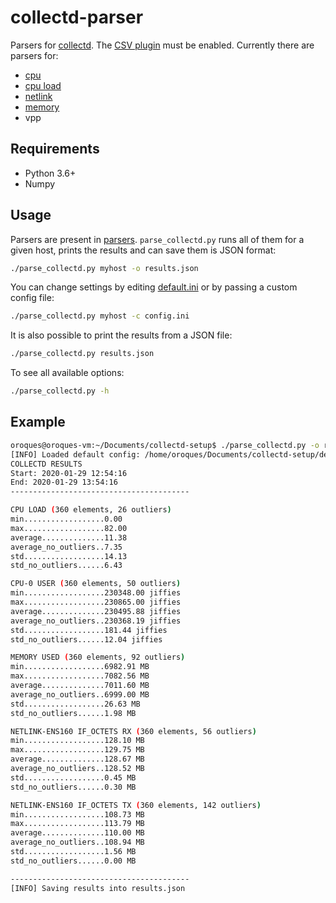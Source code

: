 # collectd-parser

Parsers for [collectd](https://github.com/collectd/collectd). The [CSV plugin](https://collectd.org/wiki/index.php/Plugin:CSV) must be enabled. Currently there are parsers for:
* [cpu](https://collectd.org/wiki/index.php/Plugin:CPU)
* [cpu load](https://collectd.org/wiki/index.php/Plugin:Load)
* [netlink](https://collectd.org/wiki/index.php/Plugin:Netlink)
* [memory](https://collectd.org/wiki/index.php/Plugin:Memory)
* vpp

## Requirements
* Python 3.6+
* Numpy

## Usage
Parsers are present in [parsers](parsers). `parse_collectd.py` runs all of them for a given host, prints the results and can save them is JSON format:
```sh
./parse_collectd.py myhost -o results.json
```

You can change settings by editing [default.ini](default.ini) or by passing a custom config file:
```sh
./parse_collectd.py myhost -c config.ini
```

It is also possible to print the results from a JSON file:
```sh
./parse_collectd.py results.json
```

To see all available options:
```sh
./parse_collectd.py -h
```

## Example

```sh
oroques@oroques-vm:~/Documents/collectd-setup$ ./parse_collectd.py -o results.json
[INFO] Loaded default config: /home/oroques/Documents/collectd-setup/default.ini
COLLECTD RESULTS
Start: 2020-01-29 12:54:16
End: 2020-01-29 13:54:16
----------------------------------------

CPU LOAD (360 elements, 26 outliers)
min..................0.00 
max..................82.00 
average..............11.38 
average_no_outliers..7.35 
std..................14.13 
std_no_outliers......6.43 

CPU-0 USER (360 elements, 50 outliers)
min..................230348.00 jiffies
max..................230865.00 jiffies
average..............230495.88 jiffies
average_no_outliers..230368.19 jiffies
std..................181.44 jiffies
std_no_outliers......12.04 jiffies

MEMORY USED (360 elements, 92 outliers)
min..................6982.91 MB
max..................7082.56 MB
average..............7011.60 MB
average_no_outliers..6999.00 MB
std..................26.63 MB
std_no_outliers......1.98 MB

NETLINK-ENS160 IF_OCTETS RX (360 elements, 56 outliers)
min..................128.10 MB
max..................129.75 MB
average..............128.67 MB
average_no_outliers..128.52 MB
std..................0.45 MB
std_no_outliers......0.30 MB

NETLINK-ENS160 IF_OCTETS TX (360 elements, 142 outliers)
min..................108.73 MB
max..................113.79 MB
average..............110.00 MB
average_no_outliers..108.94 MB
std..................1.56 MB
std_no_outliers......0.00 MB

----------------------------------------
[INFO] Saving results into results.json
```
